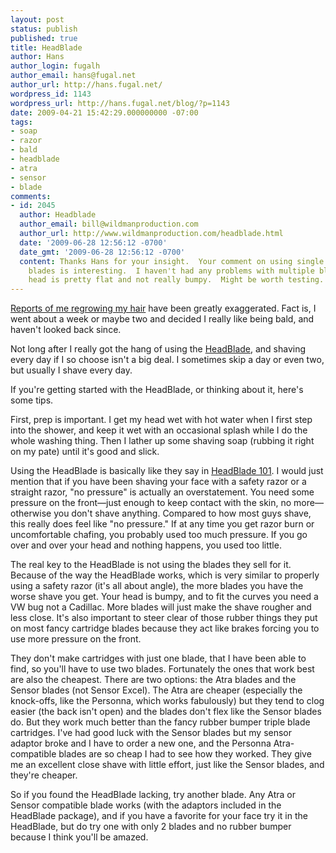 ```yaml
---
layout: post
status: publish
published: true
title: HeadBlade
author: Hans
author_login: fugalh
author_email: hans@fugal.net
author_url: http://hans.fugal.net/
wordpress_id: 1143
wordpress_url: http://hans.fugal.net/blog/?p=1143
date: 2009-04-21 15:42:29.000000000 -07:00
tags:
- soap
- razor
- bald
- headblade
- atra
- sensor
- blade
comments:
- id: 2045
  author: Headblade
  author_email: bill@wildmanproduction.com
  author_url: http://www.wildmanproduction.com/headblade.html
  date: '2009-06-28 12:56:12 -0700'
  date_gmt: '2009-06-28 12:56:12 -0700'
  content: Thanks Hans for your insight.  Your comment on using single blade vs. multiple
    blades is interesting.  I haven't had any problems with multiple blades, but my
    head is pretty flat and not really bumpy.  Might be worth testing.
---
```

<a href="http://hans.fugal.net/blog/2008/12/07/being-bald">Reports of me regrowing my hair</a> have been greatly exaggerated. Fact is, I went about a week or maybe two and decided I really like being bald, and haven't looked back since.

Not long after I really got the hang of using the <a href="http://headblade.com/">HeadBlade</a>, and shaving every day if I so choose isn't a big deal. I sometimes skip a day or even two, but usually I shave every day.

If you're getting started with the HeadBlade, or thinking about it, here's some tips.

First, prep is important. I get my head wet with hot water when I first step into the shower, and keep it wet with an occasional splash while I do the whole washing thing. Then I lather up some shaving soap (rubbing it right on my pate) until it's good and slick.

Using the HeadBlade is basically like they say in <a href="http://headblade.com/headblade-101.html">HeadBlade 101</a>. I would just mention that if you have been shaving your face with a safety razor or a straight razor, "no pressure" is actually an overstatement. You need some pressure on the front—just enough to keep contact with the skin, no more—otherwise you don't shave anything. Compared to how most guys shave, this really does feel like "no pressure." If at any time you get razor burn or uncomfortable chafing, you probably used too much pressure. If you go over and over your head and nothing happens, you used too little.

The real key to the HeadBlade is not using the blades they sell for it. Because of the way the HeadBlade works, which is very similar to properly using a safety razor (it's all about angle), the more blades you have the worse shave you get. Your head is bumpy, and to fit the curves you need a VW bug not a Cadillac. More blades will just make the shave rougher and less close. It's also important to steer clear of those rubber things they put on most fancy cartridge blades because they act like brakes forcing you to use more pressure on the front.

They don't make cartridges with just one blade, that I have been able to find, so you'll have to use two blades. Fortunately the ones that work best are also the cheapest. There are two options: the Atra blades and the Sensor blades (not Sensor Excel). The Atra are cheaper (especially the knock-offs, like the Personna, which works fabulously) but they tend to clog easier (the back isn't open) and the blades don't flex like the Sensor blades do. But they work much better than the fancy rubber bumper triple blade cartridges. I've had good luck with the Sensor blades but my sensor adaptor broke and I have to order a new one, and the Personna Atra-compatible blades are so cheap I had to see how they worked. They give me an excellent close shave with little effort, just like the Sensor blades, and they're cheaper.

So if you found the HeadBlade lacking, try another blade. Any Atra or Sensor compatible blade works (with the adaptors included in the HeadBlade package), and if you have a favorite for your face try it in the HeadBlade, but do try one with only 2 blades and no rubber bumper because I think you'll be amazed.
